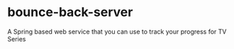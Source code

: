 # bounce-back-server
A Spring based web service that you can use to track your progress for TV Series
